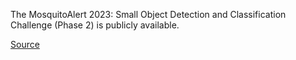 The MosquitoAlert 2023: Small Object Detection and Classification Challenge (Phase 2) is publicly available.

[Source](https://www.aicrowd.com/challenges/mosquitoalert-challenge-2023)